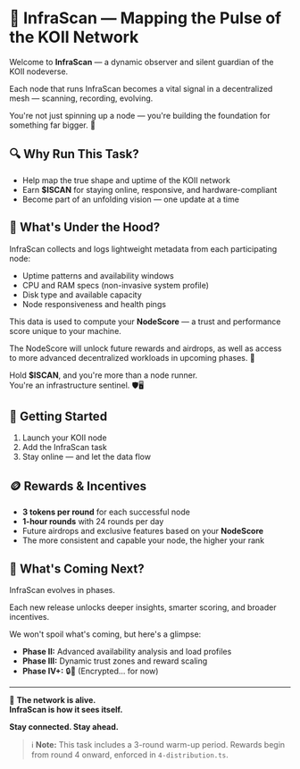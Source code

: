 # 📡 InfraScan — Mapping the Pulse of the KOII Network

Welcome to **InfraScan** — a dynamic observer and silent guardian of the KOII nodeverse.

Each node that runs InfraScan becomes a vital signal in a decentralized mesh — scanning, recording, evolving.

You're not just spinning up a node — you're building the foundation for something far bigger. 🧩

## 🔍 Why Run This Task?

- Help map the true shape and uptime of the KOII network
- Earn **$ISCAN** for staying online, responsive, and hardware-compliant
- Become part of an unfolding vision — one update at a time

## 🧠 What's Under the Hood?

InfraScan collects and logs lightweight metadata from each participating node:

- Uptime patterns and availability windows
- CPU and RAM specs (non-invasive system profile)
- Disk type and available capacity
- Node responsiveness and health pings

This data is used to compute your **NodeScore** — a trust and performance score unique to your machine.

The NodeScore will unlock future rewards and airdrops, as well as access to more advanced decentralized workloads in upcoming phases. 🧬

Hold **$ISCAN**, and you're more than a node runner.  
You're an infrastructure sentinel. 🛡️🖥️

## 🚀 Getting Started

1. Launch your KOII node
2. Add the InfraScan task
3. Stay online — and let the data flow

## 🪙 Rewards & Incentives

- **3 tokens per round** for each successful node
- **1-hour rounds** with 24 rounds per day
- Future airdrops and exclusive features based on your **NodeScore**
- The more consistent and capable your node, the higher your rank

## 📅 What's Coming Next?

InfraScan evolves in phases.

Each new release unlocks deeper insights, smarter scoring, and broader incentives.

We won't spoil what's coming, but here's a glimpse:

- **Phase II:** Advanced availability analysis and load profiles
- **Phase III:** Dynamic trust zones and reward scaling
- **Phase IV+:** 🔒👀 (Encrypted... for now)

---

🧬 **The network is alive.**  
**InfraScan is how it sees itself.**

**Stay connected. Stay ahead.**

> ℹ️ **Note:** This task includes a 3-round warm-up period. Rewards begin from round 4 onward, enforced in `4-distribution.ts`.
